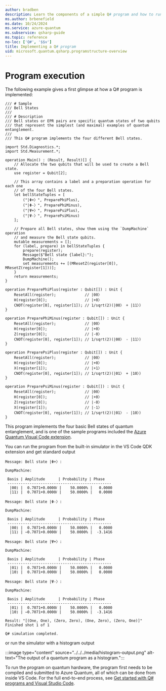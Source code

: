 ```yaml
---
author: bradben
description: Learn the components of a simple Q# program and how to run it in VS Code.
ms.author: brbenefield
ms.date: 10/24/2024
ms.service: azure-quantum
ms.subservice: qsharp-guide
ms.topic: reference
no-loc: ['Q#', '$$v']
title: Implementing a Q# program
uid: microsoft.quantum.qsharp.programstructure-overview
---
```


# Program execution

The following example gives a first glimpse at how a Q# program is implemented: 

```qsharp
/// # Sample
/// Bell States
///
/// # Description
/// Bell states or EPR pairs are specific quantum states of two qubits
/// that represent the simplest (and maximal) examples of quantum entanglement.
///
/// This Q# program implements the four different Bell states.

import Std.Diagnostics.*;
import Std.Measurement.*;

operation Main() : (Result, Result)[] {
    // Allocate the two qubits that will be used to create a Bell state.
    use register = Qubit[2];

    // This array contains a label and a preparation operation for each one
    // of the four Bell states.
    let bellStateTuples = [
        ("|Φ+〉", PreparePhiPlus),
        ("|Φ-〉", PreparePhiMinus),
        ("|Ψ+〉", PreparePsiPlus),
        ("|Ψ-〉", PreparePsiMinus)
    ];

    // Prepare all Bell states, show them using the `DumpMachine` operation
    // and measure the Bell state qubits.
    mutable measurements = [];
    for (label, prepare) in bellStateTuples {
        prepare(register);
        Message($"Bell state {label}:");
        DumpMachine();
        set measurements += [(MResetZ(register[0]), MResetZ(register[1]))];
    }
    return measurements;
}

operation PreparePhiPlus(register : Qubit[]) : Unit {
    ResetAll(register);             // |00〉
    H(register[0]);                 // |+0〉
    CNOT(register[0], register[1]); // 1/sqrt(2)(|00〉 + |11〉)
}

operation PreparePhiMinus(register : Qubit[]) : Unit {
    ResetAll(register);             // |00〉
    H(register[0]);                 // |+0〉
    Z(register[0]);                 // |-0〉
    CNOT(register[0], register[1]); // 1/sqrt(2)(|00〉 - |11〉)
}

operation PreparePsiPlus(register : Qubit[]) : Unit {
    ResetAll(register);             // |00〉
    H(register[0]);                 // |+0〉
    X(register[1]);                 // |+1〉
    CNOT(register[0], register[1]); // 1/sqrt(2)(|01〉 + |10〉)
}

operation PreparePsiMinus(register : Qubit[]) : Unit {
    ResetAll(register);             // |00〉
    H(register[0]);                 // |+0〉
    Z(register[0]);                 // |-0〉
    X(register[1]);                 // |-1〉
    CNOT(register[0], register[1]); // 1/sqrt(2)(|01〉 - |10〉)
}
```

This program implements the four basic Bell states of quantum entanglement, and is one of the sample programs included the [Azure Quantum Visual Code extension](https://marketplace.visualstudio.com/items?itemName=quantum.qsharp-lang-vscode). 

You can run the program from the built-in simulator in the VS Code QDK extension and get standard output

```output
Message: Bell state |Φ+〉:

DumpMachine:

 Basis | Amplitude      | Probability | Phase
 -----------------------------------------------
  |00⟩ |  0.7071+0.0000𝑖 |    50.0000% |   0.0000
  |11⟩ |  0.7071+0.0000𝑖 |    50.0000% |   0.0000

Message: Bell state |Φ-〉:

DumpMachine:

 Basis | Amplitude      | Probability | Phase
 -----------------------------------------------
  |00⟩ |  0.7071+0.0000𝑖 |    50.0000% |   0.0000
  |11⟩ | −0.7071+0.0000𝑖 |    50.0000% |  -3.1416

Message: Bell state |Ψ+〉:

DumpMachine:

 Basis | Amplitude      | Probability | Phase
 -----------------------------------------------
  |01⟩ |  0.7071+0.0000𝑖 |    50.0000% |   0.0000
  |10⟩ |  0.7071+0.0000𝑖 |    50.0000% |   0.0000

Message: Bell state |Ψ-〉:

DumpMachine:

 Basis | Amplitude      | Probability | Phase
 -----------------------------------------------
  |01⟩ |  0.7071+0.0000𝑖 |    50.0000% |   0.0000
  |10⟩ | −0.7071+0.0000𝑖 |    50.0000% |  -3.1416

Result: "[(One, One), (Zero, Zero), (One, Zero), (Zero, One)]"
Finished shot 1 of 1

Q# simulation completed.

```

or run the simulator with a histogram output

:::image type="content" source="../../../media/histogram-output.png" alt-text="The output of a quantum program as a histogram.":::

To run the program on quantum hardware, the program first needs to be compiled and submitted to Azure Quantum, all of which can be done from inside VS Code. For the full end-to-end process, see [Get started with Q# programs and Visual Studio Code](xref:microsoft.quantum.submit-jobs).

